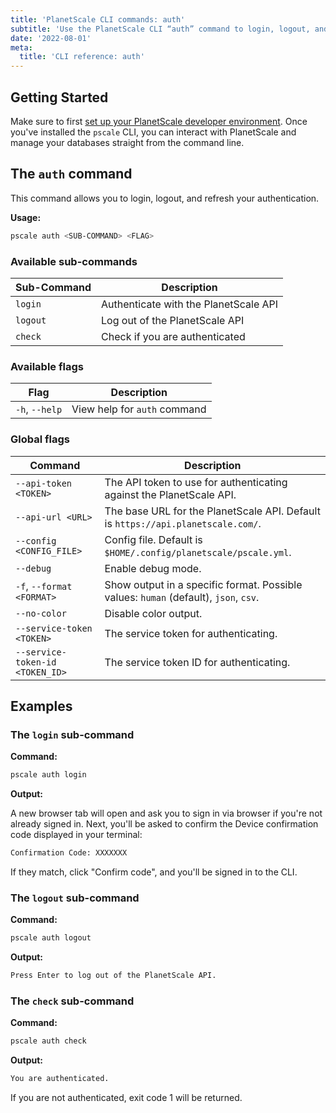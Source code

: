 ```yaml
---
title: 'PlanetScale CLI commands: auth'
subtitle: 'Use the PlanetScale CLI “auth” command to login, logout, and refresh your authentication from your terminal.'
date: '2022-08-01'
meta:
  title: 'CLI reference: auth'
---
```


## Getting Started

Make sure to first [set up your PlanetScale developer environment](/docs/concepts/planetscale-environment-setup). Once you've installed the `pscale` CLI, you can interact with PlanetScale and manage your databases straight from the command line.

## The `auth` command

This command allows you to login, logout, and refresh your authentication.

**Usage:**

```bash
pscale auth <SUB-COMMAND> <FLAG>
```

### Available sub-commands

| **Sub-Command** | **Description**                       |
| --------------- | ------------------------------------- |
| `login`         | Authenticate with the PlanetScale API |
| `logout`        | Log out of the PlanetScale API        |
| `check`         | Check if you are authenticated        |

### Available flags

| **Flag**       | **Description**              |
| -------------- | ---------------------------- |
| `-h`, `--help` | View help for `auth` command |

### Global flags

| **Command**                     | **Description**                                                                      |
| ------------------------------- | ------------------------------------------------------------------------------------ |
| `--api-token <TOKEN>`           | The API token to use for authenticating against the PlanetScale API.                 |
| `--api-url <URL>`               | The base URL for the PlanetScale API. Default is `https://api.planetscale.com/`.     |
| `--config <CONFIG_FILE>`        | Config file. Default is `$HOME/.config/planetscale/pscale.yml`.                      |
| `--debug`                       | Enable debug mode.                                                                   |
| `-f`, `--format <FORMAT>`       | Show output in a specific format. Possible values: `human` (default), `json`, `csv`. |
| `--no-color`                    | Disable color output.                                                                |
| `--service-token <TOKEN>`       | The service token for authenticating.                                                |
| `--service-token-id <TOKEN_ID>` | The service token ID for authenticating.                                             |

## Examples

### The `login` sub-command

**Command:**

```bash
pscale auth login
```

**Output:**

A new browser tab will open and ask you to sign in via browser if you're not already signed in. Next, you'll be asked to confirm the Device confirmation code displayed in your terminal:

```bash
Confirmation Code: XXXXXXX
```

If they match, click "Confirm code", and you'll be signed in to the CLI.

### The `logout` sub-command

**Command:**

```bash
pscale auth logout
```

**Output:**

```bash
Press Enter to log out of the PlanetScale API.
```

### The `check` sub-command

**Command:**

```bash
pscale auth check
```

**Output:**

```bash
You are authenticated.
```

If you are not authenticated, exit code 1 will be returned.
